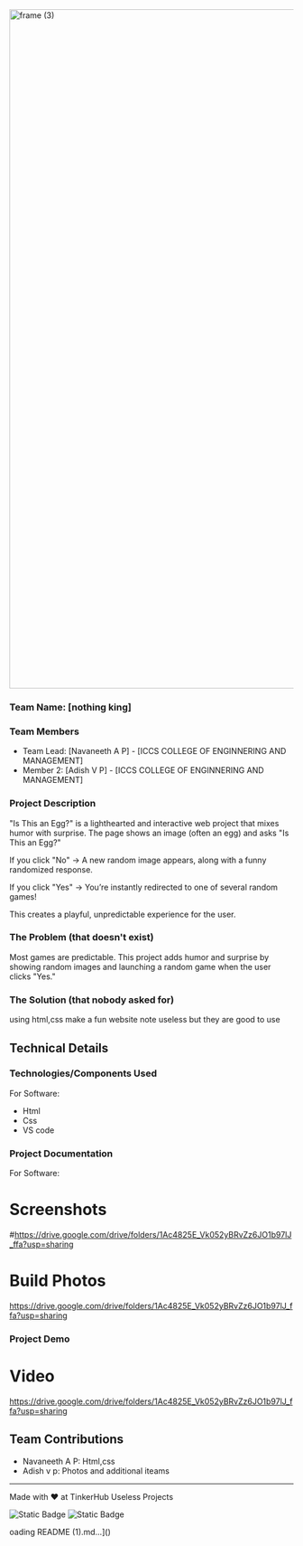 <img width="3188" height="1202" alt="frame (3)" src="https://github.com/user-attachments/assets/517ad8e9-ad22-457d-9538-a9e62d137cd7" />


### Team Name: [nothing king]


### Team Members
- Team Lead: [Navaneeth A P] - [ICCS COLLEGE OF ENGINNERING AND MANAGEMENT]
- Member 2: [Adish V P] - [ICCS COLLEGE OF ENGINNERING AND MANAGEMENT]

### Project Description
"Is This an Egg?" is a lighthearted and interactive web project that mixes humor with surprise.
The page shows an image (often an egg) and asks "Is This an Egg?"

If you click "No" → A new random image appears, along with a funny randomized response.

If you click "Yes" → You’re instantly redirected to one of several random games!

This creates a playful, unpredictable experience for the user.

### The Problem (that doesn't exist)
Most games are predictable. This project adds humor and surprise by showing random images and launching a random game when the user clicks "Yes."

### The Solution (that nobody asked for)
using html,css make a fun website note useless but they are good to use

## Technical Details
### Technologies/Components Used
For Software:
- Html
- Css
- VS code

### Project Documentation
For Software:

# Screenshots
#https://drive.google.com/drive/folders/1Ac4825E_Vk052yBRvZz6JO1b97lJ_ffa?usp=sharing

# Build Photos
https://drive.google.com/drive/folders/1Ac4825E_Vk052yBRvZz6JO1b97lJ_ffa?usp=sharing


### Project Demo
# Video
https://drive.google.com/drive/folders/1Ac4825E_Vk052yBRvZz6JO1b97lJ_ffa?usp=sharing



## Team Contributions
- Navaneeth A P: Html,css
- Adish v p: Photos and additional iteams


---
Made with ❤️ at TinkerHub Useless Projects 

![Static Badge](https://img.shields.io/badge/TinkerHub-24?color=%23000000&link=https%3A%2F%2Fwww.tinkerhub.org%2F)
![Static Badge](https://img.shields.io/badge/UselessProjects--25-25?link=https%3A%2F%2Fwww.tinkerhub.org%2Fevents%2FQ2Q1TQKX6Q%2FUseless%2520Projects)


oading README (1).md…]()
